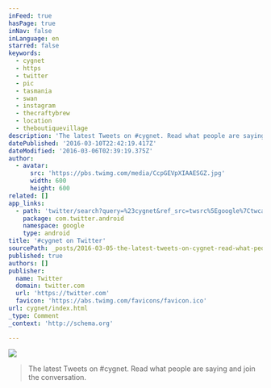 ```yaml
---
inFeed: true
hasPage: true
inNav: false
inLanguage: en
starred: false
keywords:
  - cygnet
  - https
  - twitter
  - pic
  - tasmania
  - swan
  - instagram
  - thecraftybrew
  - location
  - theboutiquevillage
description: 'The latest Tweets on #cygnet. Read what people are saying and join the conversation.'
datePublished: '2016-03-10T22:42:19.417Z'
dateModified: '2016-03-06T02:39:19.375Z'
author:
  - avatar:
      src: 'https://pbs.twimg.com/media/CcpGEVpXIAAESGZ.jpg'
      width: 600
      height: 600
related: []
app_links:
  - path: 'twitter/search?query=%23cygnet&ref_src=twsrc%5Egoogle%7Ctwcamp%5Eandroidseo%7Ctwgr%5Esearch%7Ctwterm%5E%23cygnet'
    package: com.twitter.android
    namespace: google
    type: android
title: '#cygnet on Twitter'
sourcePath: _posts/2016-03-05-the-latest-tweets-on-cygnet-read-what-people-are-saying-an.md
published: true
authors: []
publisher:
  name: Twitter
  domain: twitter.com
  url: 'https://twitter.com'
  favicon: 'https://abs.twimg.com/favicons/favicon.ico'
url: cygnet/index.html
_type: Comment
_context: 'http://schema.org'

---
```

![](https://the-grid-user-content.s3-us-west-2.amazonaws.com/ecdefe2e-244b-4c02-bed3-7f2d295da02a.png)

> The latest Tweets on &num;cygnet&period; Read what people are saying and join the conversation&period;